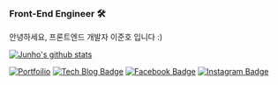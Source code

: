 ### Front-End Engineer 🛠
안녕하세요, 프론트엔드 개발자 이준호 입니다 :)

[![Junho's github stats](https://github-readme-stats.vercel.app/api?username=juno7803)](https://github.com/juno7803/github-readme-stats)

[![Portfoilio](https://img.shields.io/badge/Notion-black?logo=notion)](https://junoflo.oopy.io/)
[![Tech Blog Badge](http://img.shields.io/badge/-Tech%20blog-blueviolet?style=flat&logo=github&link=https://velog.io/@juno7803)](https://juno-flo.tistory.com/)
[![Facebook Badge](https://img.shields.io/badge/facebook-1877f2?style=flat&logo=facebook&logoColor=white&link=https://www.facebook.com/profile.php?id=100004752273237)](https://www.facebook.com/profile.php?id=100004752273237)
[![Instagram Badge](https://img.shields.io/badge/Instagram-ff69b4?logo=instagram)](https://www.instagram.com/juno_96/)


<!--
**juno7803/juno7803** is a ✨ _special_ ✨ repository because its `README.md` (this file) appears on your GitHub profile.

Here are some ideas to get you started:

- 🔭 I’m currently working on ...
- 🌱 I’m currently learning ...
- 👯 I’m looking to collaborate on ...
- 🤔 I’m looking for help with ...
- 💬 Ask me about ...
- 📫 How to reach me: ...
- 😄 Pronouns: ...
- ⚡ Fun fact: ...
-->
